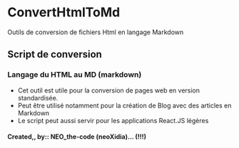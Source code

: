# ConvertHtmlToMd

Outils de conversion de fichiers Html en langage Markdown

## Script de conversion

### Langage du HTML au MD (markdown)

- Cet outil est utile pour la conversion de pages web en version standardisée.
- Peut être utilisé notamment pour la création de Blog avec des articles en Markdown
- Le script peut aussi servir pour les applications React.JS légères

#### Created,, by:: NEO_the-code (neoXidia)... (!!!)

